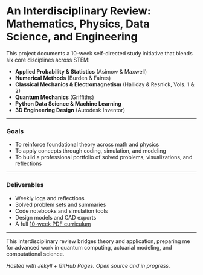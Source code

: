 # An Interdisciplinary Review: Mathematics, Physics, Data Science, and Engineering

This project documents a 10-week self-directed study initiative that blends six core disciplines across STEM:

- **Applied Probability & Statistics** (Asimow & Maxwell)
- **Numerical Methods** (Burden & Faires)
- **Classical Mechanics & Electromagnetism** (Halliday & Resnick, Vols. 1 & 2)
- **Quantum Mechanics** (Griffiths)
- **Python Data Science & Machine Learning**
- **3D Engineering Design** (Autodesk Inventor)

---
### Goals

- To reinforce foundational theory across math and physics
- To apply concepts through coding, simulation, and modeling
- To build a professional portfolio of solved problems, visualizations, and reflections
---

### Deliverables

- Weekly logs and reflections
- Solved problem sets and summaries
- Code notebooks and simulation tools
- Design models and CAD exports
- A full [10-week PDF curriculum](link_here)
---

This interdisciplinary review bridges theory and application, preparing me for advanced work in quantum computing, actuarial modeling, and computational science.


*Hosted with Jekyll + GitHub Pages. Open source and in progress.*

